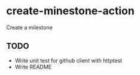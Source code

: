 # create-minestone-action
Create a milestone

## TODO
- Write unit test for github client with httptest
- Write README
